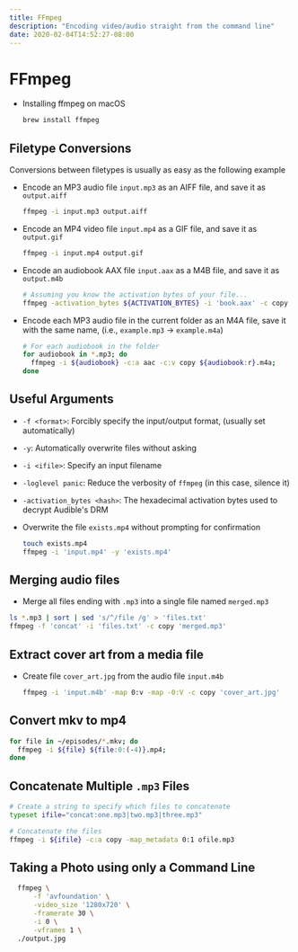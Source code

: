 ```yaml
---
title: FFmpeg
description: "Encoding video/audio straight from the command line"
date: 2020-02-04T14:52:27-08:00
---
```


# FFmpeg

* Installing ffmpeg on macOS

    ```sh
    brew install ffmpeg
    ```

## Filetype Conversions

Conversions between filetypes is usually as easy as the following example

* Encode an MP3 audio file `input.mp3` as an AIFF file, and save it as `output.aiff`

  ```sh
  ffmpeg -i input.mp3 output.aiff
  ```

* Encode an MP4 video file `input.mp4` as a GIF file, and save it as `output.gif`

  ```sh
  ffmpeg -i input.mp4 output.gif
  ```

* Encode an audiobook AAX file `input.aax` as a M4B file, and save it as `output.m4b`

    ```sh
    # Assuming you know the activation bytes of your file...
    ffmpeg -activation_bytes ${ACTIVATION_BYTES} -i 'book.aax' -c copy 'book.m4b'
    ```

* Encode each MP3 audio file in the current folder as an M4A file, save it with the same name, (i.e., `example.mp3` → `example.m4a`)

  ```sh
  # For each audiobook in the folder
  for audiobook in *.mp3; do
    ffmpeg -i ${audiobook} -c:a aac -c:v copy ${audiobook:r}.m4a;
  done
  ```

## Useful Arguments

* `-f <format>`: Forcibly specify the input/output format, (usually set automatically)
* `-y`: Automatically overwrite files without asking
* `-i <ifile>`: Specify an input filename
* `-loglevel panic`: Reduce the verbosity of `ffmpeg` (in this case, silence it)
* `-activation_bytes <hash>`: The hexadecimal activation bytes used to decrypt Audible's DRM

* Overwrite the file `exists.mp4` without prompting for confirmation

  ```sh
  touch exists.mp4
  ffmpeg -i 'input.mp4' -y 'exists.mp4'
  ```

## Merging audio files

* Merge all files ending with `.mp3` into a single file named `merged.mp3`

```sh
ls *.mp3 | sort | sed 's/^/file /g' > 'files.txt'
ffmpeg -f 'concat' -i 'files.txt' -c copy 'merged.mp3'
```

## Extract cover art from a media file

* Create file `cover_art.jpg` from the audio file `input.m4b`

  ```sh
  ffmpeg -i 'input.m4b' -map 0:v -map -0:V -c copy 'cover_art.jpg'
  ```

## Convert mkv to mp4

  ```sh
  for file in ~/episodes/*.mkv; do
    ffmpeg -i ${file} ${file:0:(-4)}.mp4;
  done
  ```

## Concatenate Multiple `.mp3` Files


  ```sh
  # Create a string to specify which files to concatenate
  typeset ifile="concat:one.mp3|two.mp3|three.mp3"

  # Concatenate the files
  ffmpeg -i ${ifile} -c:a copy -map_metadata 0:1 ofile.mp3
  ```

## Taking a Photo using only a Command Line

  ```sh
	ffmpeg \
		-f 'avfoundation' \
		-video_size '1280x720' \
		-framerate 30 \
		-i 0 \
		-vframes 1 \
	./output.jpg
  ```
